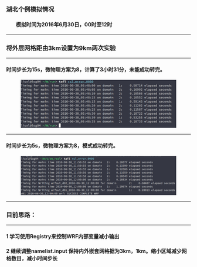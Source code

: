### **湖北个例模拟情况**
#### &nbsp;&nbsp;&nbsp;&nbsp;&nbsp;&nbsp;&nbsp;&nbsp;模拟时间为2016年6月30日，00时至12时
----
### 将外层网格距由3km设置为9km两次实验
---
#### 时间步长为15s，微物理方案为8，计算了3小时31分，未能成功转完。
<center>
<figure>
<img src="./深度截图_选择区域_20200318025051.png"/>
</figure>
</center>

----
#### 时间步长为5s，微物理方案为8，模式成功转完。
<center>
<figure>
<img src="./深度截图_选择区域_20200318025129.png"/>
</figure>
</center>

----
### 目前思路：
----
#### 1 学习使用Registry来控制WRF内部变量减小输出
#### 2 继续调整namelist.input 保持内外嵌套网格据为3km，1km。缩小区域减少网格数目，减小时间步长
